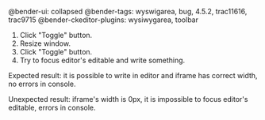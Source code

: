 @bender-ui: collapsed
@bender-tags: wyswigarea, bug, 4.5.2, trac11616, trac9715
@bender-ckeditor-plugins: wysiwygarea, toolbar

1. Click "Toggle" button.
2. Resize window.
3. Click "Toggle" button.
4. Try to focus editor's editable and write something.

Expected result: it is possible to write in editor and
iframe has correct width, no errors in console.

Unexpected result: iframe's width is 0px, it is
impossible to focus editor's editable, errors in console.
